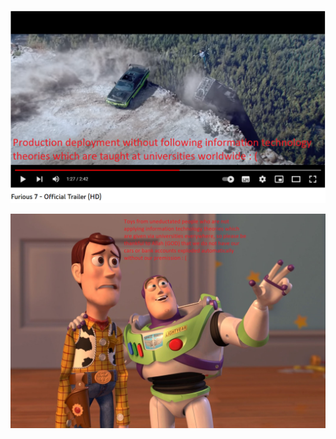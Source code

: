 ![](https://github.com/muhamed-hassan/production_deployment_syndrome/blob/master/comics/fast_furious_similarity.png)

![](https://github.com/muhamed-hassan/production_deployment_syndrome/blob/master/comics/toys_everywhere_similarity.jpg)

